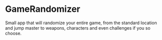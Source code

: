 # GameRandomizer
Small app that will randomize your entire game, 
from the standard location and jump master to weapons, 
characters and even challenges if you so choose.
